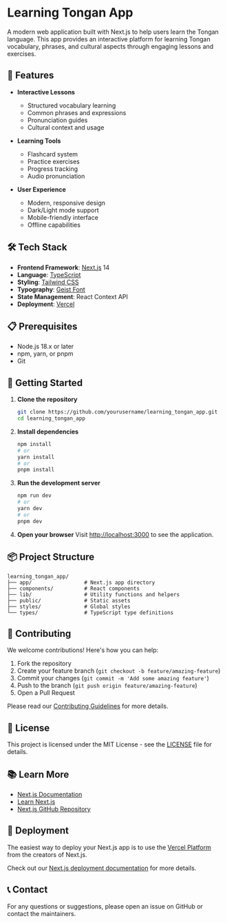 # Learning Tongan App

A modern web application built with Next.js to help users learn the Tongan language. This app provides an interactive platform for learning Tongan vocabulary, phrases, and cultural aspects through engaging lessons and exercises.

## 🚀 Features

- **Interactive Lessons**
  - Structured vocabulary learning
  - Common phrases and expressions
  - Pronunciation guides
  - Cultural context and usage

- **Learning Tools**
  - Flashcard system
  - Practice exercises
  - Progress tracking
  - Audio pronunciation

- **User Experience**
  - Modern, responsive design
  - Dark/Light mode support
  - Mobile-friendly interface
  - Offline capabilities

## 🛠️ Tech Stack

- **Frontend Framework**: [Next.js](https://nextjs.org/) 14
- **Language**: [TypeScript](https://www.typescriptlang.org/)
- **Styling**: [Tailwind CSS](https://tailwindcss.com/)
- **Typography**: [Geist Font](https://vercel.com/font)
- **State Management**: React Context API
- **Deployment**: [Vercel](https://vercel.com)

## 📋 Prerequisites

- Node.js 18.x or later
- npm, yarn, or pnpm
- Git

## 🚀 Getting Started

1. **Clone the repository**
   ```bash
   git clone https://github.com/yourusername/learning_tongan_app.git
   cd learning_tongan_app
   ```

2. **Install dependencies**
   ```bash
   npm install
   # or
   yarn install
   # or
   pnpm install
   ```

3. **Run the development server**
   ```bash
   npm run dev
   # or
   yarn dev
   # or
   pnpm dev
   ```

4. **Open your browser**
   Visit [http://localhost:3000](http://localhost:3000) to see the application.

## 📦 Project Structure

```
learning_tongan_app/
├── app/                 # Next.js app directory
├── components/          # React components
├── lib/                 # Utility functions and helpers
├── public/              # Static assets
├── styles/              # Global styles
└── types/               # TypeScript type definitions
```

## 🤝 Contributing

We welcome contributions! Here's how you can help:

1. Fork the repository
2. Create your feature branch (`git checkout -b feature/amazing-feature`)
3. Commit your changes (`git commit -m 'Add some amazing feature'`)
4. Push to the branch (`git push origin feature/amazing-feature`)
5. Open a Pull Request

Please read our [Contributing Guidelines](CONTRIBUTING.md) for more details.

## 📄 License

This project is licensed under the MIT License - see the [LICENSE](LICENSE) file for details.

## 📚 Learn More

- [Next.js Documentation](https://nextjs.org/docs)
- [Learn Next.js](https://nextjs.org/learn)
- [Next.js GitHub Repository](https://github.com/vercel/next.js)

## 🚀 Deployment

The easiest way to deploy your Next.js app is to use the [Vercel Platform](https://vercel.com/new?utm_medium=default-template&filter=next.js&utm_source=create-next-app&utm_campaign=create-next-app-readme) from the creators of Next.js.

Check out our [Next.js deployment documentation](https://nextjs.org/docs/app/building-your-application/deploying) for more details.

## 📞 Contact

For any questions or suggestions, please open an issue on GitHub or contact the maintainers.

